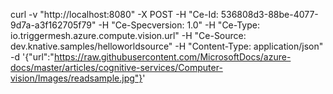 curl -v "http://localhost:8080"        -X POST        -H "Ce-Id: 536808d3-88be-4077-9d7a-a3f162705f79"        -H "Ce-Specversion: 1.0"        -H "Ce-Type: io.triggermesh.azure.compute.vision.url"        -H "Ce-Source: dev.knative.samples/helloworldsource"        -H "Content-Type: application/json"        -d '{"url":"https://raw.githubusercontent.com/MicrosoftDocs/azure-docs/master/articles/cognitive-services/Computer-vision/Images/readsample.jpg"}'